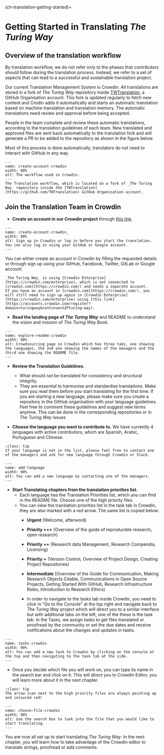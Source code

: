 (ch-translation-getting-started)=
# Getting Started in Translating _The Turing Way_


## Overview of the translation workflow

By translation workflow, we do not refer only to the phases that contributors should follow during the translation process.
Instead, we refer to a set of aspects that can lead to a successful and sustainable translation project.


Our current Translation Management System is Crowdin.
All translations are stored in a fork of _The Turing Way_ repository inside [TWTranslation](https://github.com/TWTranslation), a GitHub Organisation account.
This fork is updated regularly to fetch new content and Crodin adds it automatically and starts an automatic translation based on machine translation and translation memory. 
The automatic translations need review and approval before being accepted.

People in the team complete and review these automatic translations, according to the translation guidelines of each team.
New translated and approved files are sent back automatically to the translation fork and will generate a PR to be added to the repository as shown in the figure below.

Most of this process is done automatically, translators do not need to interact with GitHub in any way.

```{figure} ../../figures/workflow-crowdin.*
---
name: create-account-crowdin
width: 80%
alt: The workflow used in Crowdin.
---
The Translation workflow, which is located on a fork of _The Turing Way_ repository inside the [TWTranslation](https://github.com/TWTranslation) GitHub Organisation account.
```


## Join the Translation Team in Crowdin

- **Create an account in our Crowdin project** through [this link](https://accounts.crowdin.com/register?domain=turingway&continue=%2Fturing-way).

```{figure} ../../figures/create-account-crowdin.*
---
name: create-account-crowdin_
width: 90%
alt: Sign up in Crowdin or log in before you start the translation. You can also log in using your GitHub or Google account.
---
```

You can either create an account in Crowdin by filling the requested details or through sign up using your GitHub, Facebook, Twitter, GitLab or Google account.

```{warning}
_The Turing Way_ is using [Crowdin Enterprise](https://crowdin.com/enterprise), which is not connected to [crowdin.com](https://crowdin.com/) and needs a separate account.
If you have an account in [crowdin.com](https://crowdin.com/), you will still need to sign up again in [Crowdin Enterprise](https://crowdin.com/enterprise) using [this link](https://accounts.crowdin.com/register?domain=turingway&continue=%2Fturing-way).  
```


- **Read the landing page of _The Turing Way_** and README to understand the vision and mission of _The Turing Way_ Book.

```{figure} ../../figures/README.gif
---
name: explore-readme-crowdin
width: 90%
alt: Crowdsourcing page in Crowdin which has three tabs, one showing the languages, the 2nd one showing the names of the managers and the third one showing the README file.
---
```

- **Review the Translation Guidelines.**
  - What should *not* be translated for consistency and structural integrity.
  - They are essential to harmonise and standardise translations.
  Make sure you read them before you start translating for the first time.
  If you are starting a new language, please make sure you create a repository in the GitHub organisation with your language guidelines. 
  Feel free to comment these guidelines and suggest new terms anytime. This can be done in the corresponding repositories or in _The Turing Way_ issues

- **Choose the language you want to contribute to.** We have currently 4 languages with active contributors, which are Spanish, Arabic, Portuguese and Chinese.   

```{admonition} Add New Language
:class: tip
If your language is not in the list, please feel free to contact one of the managers and ask for new language through Crowdin or Slack.
```

```{figure} ../../figures/add-language-crowdin.gif
---
name: add-language
width: 90%
alt: You can add a new language by contacting one of the managers.
---
```

- **Start Translating chapters from the translation priorities list.**
  - Each language has the Translation Priorities list, which you can find in the README file. 
  Choose one of the high priority files.
  - You can view the translation priorities list in the task tab in Crowdin, they are also marked with a red arrow. The same list is copied below:
    - **Urgent** (Welcome, afterword)
    - **Priority +++** (Overview of the guide of reproducible research, open research)
    - **Priority ++** (Research data Management, Research Compendia, Licensing)
    - **Priority +** (Version Control, Overview of Project Design, Creating Project Repositories)
    - **Intermediate** (Overview of the Guide for Communication, Making Research Objects Citable, Communications in Open Source Projects, Getting Started With GitHub, Research Infrastructure Roles, Introduction to Research Ethics)

    - In order to navigate to the tasks tab inside Crowdin, you need to click in "Go to the Console" at the top right and navigate back to _The Turing Way_ project which will direct you to a similar interface but with additional tabs on the left, one of the these is the task tab.
    In the Tasks, we assign tasks to get files translated or proofread by the community or set the due dates and receive notifications about the changes and updates in tasks.

```{figure} ../../figures/tasks-crowdin.gif
---
name: tasks-crowdin
width: 90%
alt: You can add a new task to Crowdin by clicking on the console at the top and then navigating to the task tab at the side.
---
```

- Once you decide which file you will work on, you can type its name in the search bar and click on it. 
  This will direct you to Crowdin Editor, you will learn more about it in the next chapter.

```{admonition} Top Tip
:class: tip
The arrow icon next to the high priority files are always pointing up and coloured red!  
```

```{figure} ../../figures/choose-file-crowdin.gif
---
name: choose-file-crowdin
width: 90%
alt: Use the search box to look into the file that you would like to start translating.
---
```  

You are now all set up to start translating _The Turing Way_. 
In the next chapter, you will learn how to take advantage of the Crowdin editor to translate strings, proofread or add comments.
